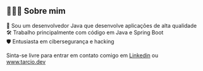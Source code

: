 ## 👨🏻‍💻 Sobre mim
:dna: Sou um desenvolvedor Java que desenvolve aplicações de alta qualidade<br/>
:hammer_and_wrench: Trabalho principalmente com código em Java e Spring Boot<br/>
:shield: Entusiasta em cibersegurança e hacking<br/>

Sinta-se livre para entrar em contato comigo em [Linkedin](https://linkedin.com/in/teixtarcio) ou www.tarcio.dev<br/>

